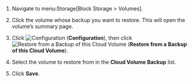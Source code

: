 1.  Navigate to menu:Storage\[Block Storage \> Volumes\].

2.  Click the volume whose backup you want to restore. This will open
    the volume’s summary page.

3.  Click ![Configuration](../images/1847.png) (**Configuration**), then
    click ![Restore from a Backup of this Cloud
    Volume](../images/volume-icon.png) (**Restore from a Backup of this
    Cloud Volume**).

4.  Select the volume to restore from in the **Cloud Volume Backup**
    list.

5.  Click **Save**.
